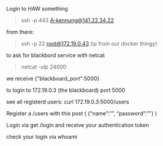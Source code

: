 Login to HAW something
> ssh -p 443 A-kennung@141.22.34.22

from there:
> ssh -p 22 root@172.19.0.43 (ip from our docker thingy)

to ask for blackbord service with netcat
> netcat -ulp 24000

we receive {"blackboard_port":5000}

to login to 172.19.0.3 (the blackboard) port 5000

see all registerd users: curl 172.19.0.3:5000/users

Register a /users with this post ( {“name”:”<user>”, “password”:”<pass>”} )

Login via get /login and receive your authentication token

check your login via whoami
